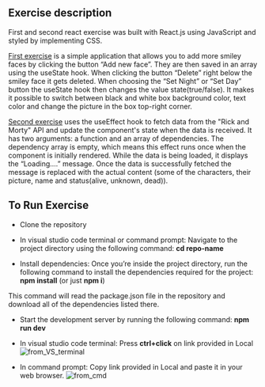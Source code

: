 ## Exercise description

First and second react exercise was built with React.js using JavaScript and styled by implementing CSS.

[First exercise]() is a simple application that allows you to add more smiley faces by clicking the button “Add new face”. 
They are then saved in an array using the useState hook. When clicking the button “Delete” right below the smiley face it gets deleted. 
When choosing the “Set Night” or “Set Day” button the useState hook then changes the value state(true/false). 
It makes it possible to switch between black and white box background color, text color and change the picture in the box top-right corner.

[Second exercise]() uses the useEffect hook to fetch data from the "Rick and Morty" API and update the component's state when the data is received. 
It has two arguments: a function and an array of dependencies. The dependency array is empty, which means this effect runs once when the component is initially rendered. 
While the data is being loaded, it displays the “Loading….” message. 
Once the data is successfully fetched the message is replaced with the actual content (some of the characters, their picture, name and status(alive, unknown, dead)).

## To Run Exercise
* Clone the repository
* In visual studio code terminal or command prompt: Navigate to the project directory using the following command: **cd repo-name**
  
* Install dependencies: Once you’re inside the project directory, run the following command to install the dependencies required for the project:
**npm install** (or just **npm i**)

This command will read the package.json file in the repository and download all of the dependencies listed there.

* Start the development server by running the following command: **npm run dev**

* In visual studio code terminal: Press **ctrl+click** on link provided in Local
  ![from_VS_terminal](https://github.com/LigaV123/Frontend_Basics/assets/138287614/9a003046-12d9-4744-8af1-891e83ed959e)

* In command prompt: Copy link provided in Local and paste it in your web browser.
  ![from_cmd](https://github.com/LigaV123/Frontend_Basics/assets/138287614/2ef7de81-0df6-4eaa-a63d-8de904328701)
